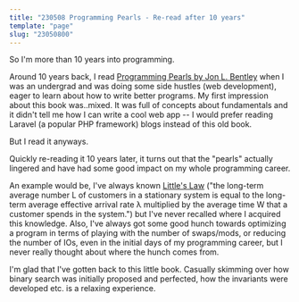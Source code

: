 ```yaml
---
title: "230508 Programming Pearls - Re-read after 10 years"
template: "page"
slug: "23050800"
---
```


So I'm more than 10 years into programming.

Around 10 years back, I read [Programming Pearls by Jon L. Bentley](https://www.goodreads.com/en/book/show/52084) when I was an undergrad and was doing some side hustles (web development), eager to learn about how to write better programs. My first impression about this book was..mixed. It was full of concepts about fundamentals and it didn't tell me how I can write a cool web app -- I would prefer reading Laravel (a popular PHP framework) blogs instead of this old book.

But I read it anyways.

Quickly re-reading it 10 years later, it turns out that the "pearls" actually lingered and have had some good impact on my whole programming career.

An example would be, I've always known [Little's Law](https://en.wikipedia.org/wiki/Little%27s_law) ("the long-term average number L of customers in a stationary system is equal to the long-term average effective arrival rate λ multiplied by the average time W that a customer spends in the system.") but I've never recalled where I acquired this knowledge. Also, I've always got some good hunch towards optimizing a program in terms of playing with the number of swaps/mods, or reducing the number of IOs, even in the initial days of my programming career, but I never really thought about where the hunch comes from.

I'm glad that I've gotten back to this little book. Casually skimming over how binary search was initially proposed and perfected, how the invariants were developed etc. is a relaxing experience.



